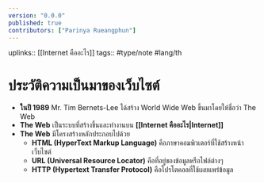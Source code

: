 ```yaml
---
version: "0.0.0"
published: true
contributors: ["Parinya Rueangphun"]
---
```

uplinks:: [[Internet คืออะไร]]
tags:: #type/note #lang/th
# ประวัติความเป็นมาของเว็บไซต์
- **ในปี 1989** Mr. Tim Bernets-Lee ได้สร้าง World Wide Web ขึ้นมาโดยให้ชื่อว่า The Web
- **The Web** เป็นระบบที่สร้างขึ้นและทำงานบน **[[Internet คืออะไร|Internet]]**
- **The Web** มีโครงสร้างหลักประกอบไปด้วย
	- **HTML (HyperText Markup Language)** คือภาษาคอมพิวเตอร์ที่ใช้สร้างหน้าเว็บไซต์
	- **URL (Universal Resource Locator)** คือที่อยู่ของข้อมูลหรือไฟล์ต่างๆ
	- **HTTP (Hypertext Transfer Protocol)** คือโปรโตคอลที่ใช้เผยแพร่ข้อมูล